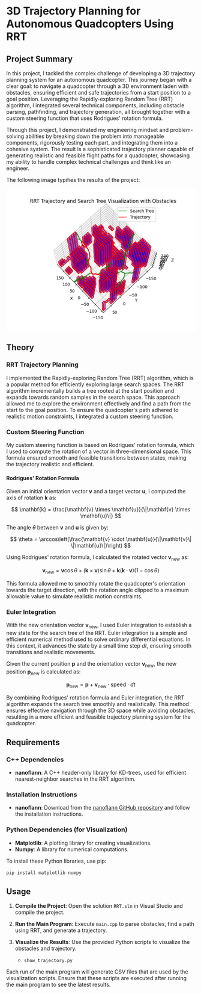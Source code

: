 # 3D Trajectory Planning for Autonomous Quadcopters Using RRT

## Project Summary

In this project, I tackled the complex challenge of developing a 3D trajectory planning system for an autonomous quadcopter. This journey began with a clear goal: to navigate a quadcopter through a 3D environment laden with obstacles, ensuring efficient and safe trajectories from a start position to a goal position. Leveraging the Rapidly-exploring Random Tree (RRT) algorithm, I integrated several technical components, including obstacle parsing, pathfinding, and trajectory generation, all brought together with a custom steering function that uses Rodrigues' rotation formula.

Through this project, I demonstrated my engineering mindset and problem-solving abilities by breaking down the problem into manageable components, rigorously testing each part, and integrating them into a cohesive system. The result is a sophisticated trajectory planner capable of generating realistic and feasible flight paths for a quadcopter, showcasing my ability to handle complex technical challenges and think like an engineer.


The following image typifies the results of the project:

![RRT](RRT/rrt.png)

## Theory

### RRT Trajectory Planning

I implemented the Rapidly-exploring Random Tree (RRT) algorithm, which is a popular method for efficiently exploring large search spaces. The RRT algorithm incrementally builds a tree rooted at the start position and expands towards random samples in the search space. This approach allowed me to explore the environment effectively and find a path from the start to the goal position. To ensure the quadcopter's path adhered to realistic motion constraints, I integrated a custom steering function.

### Custom Steering Function

My custom steering function is based on Rodrigues' rotation formula, which I used to compute the rotation of a vector in three-dimensional space. This formula ensured smooth and feasible transitions between states, making the trajectory realistic and efficient.

#### Rodrigues' Rotation Formula

Given an initial orientation vector $\mathbf{v}$ and a target vector $\mathbf{u}$, I computed the axis of rotation $\mathbf{k}$ as:

$$
\mathbf{k} = \frac{\mathbf{v} \times \mathbf{u}}{\|\mathbf{v} \times \mathbf{u}\|}
$$

The angle $\theta$ between $\mathbf{v}$ and $\mathbf{u}$ is given by:

$$
\theta = \arccos\left(\frac{\mathbf{v} \cdot \mathbf{u}}{\|\mathbf{v}\| \|\mathbf{u}\|}\right)
$$

Using Rodrigues' rotation formula, I calculated the rotated vector $\mathbf{v}_{\text{new}}$ as:

$$
\mathbf{v}_{\text{new}} = \mathbf{v} \cos\theta + (\mathbf{k} \times \mathbf{v}) \sin\theta + \mathbf{k} (\mathbf{k} \cdot \mathbf{v})(1 - \cos\theta)
$$

This formula allowed me to smoothly rotate the quadcopter's orientation towards the target direction, with the rotation angle clipped to a maximum allowable value to simulate realistic motion constraints.

### Euler Integration

With the new orientation vector $\mathbf{v}_{\text{new}}$, I used Euler integration to establish a new state for the search tree of the RRT. Euler integration is a simple and efficient numerical method used to solve ordinary differential equations. In this context, it advances the state by a small time step $dt$, ensuring smooth transitions and realistic movements.

Given the current position $\mathbf{p}$ and the orientation vector $\mathbf{v}_{\text{new}}$, the new position $\mathbf{p}_{\text{new}}$ is calculated as:

$$
\mathbf{p}_{\text{new}} = \mathbf{p} + \mathbf{v}_{\text{new}} \cdot \text{speed} \cdot dt
$$

By combining Rodrigues' rotation formula and Euler integration, the RRT algorithm expands the search tree smoothly and realistically. This method ensures effective navigation through the 3D space while avoiding obstacles, resulting in a more efficient and feasible trajectory planning system for the quadcopter.


## Requirements

### C++ Dependencies

- **nanoflann**: A C++ header-only library for KD-trees, used for efficient nearest-neighbor searches in the RRT algorithm.

### Installation Instructions

- **nanoflann**: Download from the [nanoflann GitHub repository](https://github.com/jlblancoc/nanoflann) and follow the installation instructions.

### Python Dependencies (for Visualization)

- **Matplotlib**: A plotting library for creating visualizations.
- **Numpy**: A library for numerical computations.

To install these Python libraries, use pip:

```sh
pip install matplotlib numpy
```

## Usage

1. **Compile the Project**: Open the solution `RRT.sln` in Visual Studio and compile the project.
2. **Run the Main Program**: Execute `main.cpp` to parse obstacles, find a path using RRT, and generate a trajectory.
3. **Visualize the Results**: Use the provided Python scripts to visualize the obstacles and trajectory.

   - `show_trajectory.py`

Each run of the main program will generate CSV files that are used by the visualization scripts. Ensure that these scripts are executed after running the main program to see the latest results.

